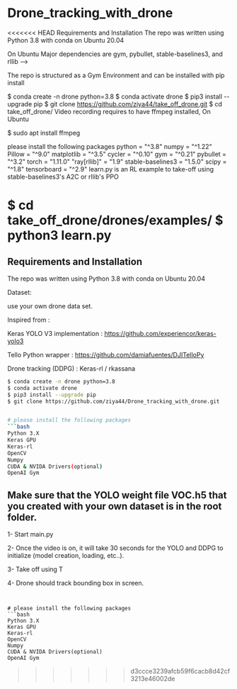 # Drone_tracking_with_drone
 
<<<<<<< HEAD
Requirements and Installation
The repo was written using Python 3.8 with conda on Ubuntu 20.04

On Ubuntu Major dependencies are gym, pybullet, stable-baselines3, and rllib -->

The repo is structured as a Gym Environment and can be installed with pip install 

$ conda create -n drone python=3.8
$ conda activate drone
$ pip3 install --upgrade pip
$ git clone https://github.com/ziya44/take_off_drone.git
$ cd take_off_drone/
Video recording requires to have ffmpeg installed, On Ubuntu

$ sudo apt install ffmpeg

please install the following packages
python = "^3.8"
numpy = "^1.22"
Pillow = "^9.0"
matplotlib = "^3.5"
cycler = "^0.10"
gym = "^0.21"
pybullet = "^3.2"
torch = "1.11.0"
"ray[rllib]" = "1.9"
stable-baselines3 = "1.5.0"
scipy = "^1.8"
tensorboard = "^2.9"
learn.py is an RL example to take-off using stable-baselines3's A2C or rllib's PPO

$ cd take_off_drone/drones/examples/
$ python3 learn.py  
=======
## Requirements and Installation

The repo was written using Python 3.8 with conda on  Ubuntu 20.04

Dataset:

use your own drone data set.

Inspired from :

Keras YOLO V3 implementation : https://github.com/experiencor/keras-yolo3

Tello Python wrapper : https://github.com/damiafuentes/DJITelloPy

Drone tracking (DDPG) : Keras-rl / rkassana

```bash
$ conda create -n drone python=3.8
$ conda activate drone
$ pip3 install --upgrade pip
$ git clone https://github.com/ziya44/Drone_tracking_with_drone.git


# please install the following packages
```bash
Python 3.X
Keras GPU
Keras-rl
OpenCV
Numpy
CUDA & NVIDA Drivers(optional)
OpenAI Gym
```

## Make sure that the YOLO weight file VOC.h5 that you created with your own dataset is in the root folder.

1- Start main.py

2- Once the video is on, it will take 30 seconds for the YOLO and DDPG to initialize (model creation, loading, etc..).

3- Take off using T

4- Drone should track bounding box in screen.
```


# please install the following packages
```bash
Python 3.X
Keras GPU
Keras-rl
OpenCV
Numpy
CUDA & NVIDA Drivers(optional)
OpenAI Gym
```
>>>>>>> d3ccce3239afcb59f6cacb8d42cf3213e46002de
